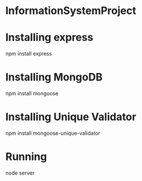 # InformationSystemProject

# Installing express
npm install express

# Installing MongoDB
npm install mongoose

# Installing Unique Validator
npm install mongoose-unique-validator

# Running
node server
